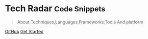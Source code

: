 # Tech Radar <small>Code Snippets</small>

> About Techniques,Languages,Frameworks,Tools And platform

[GitHub](https://github.com/yunlzheng/)
[Get Started](#home)